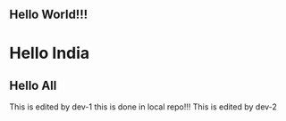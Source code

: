 ## Hello World!!!
# Hello India
## Hello All


This is edited by dev-1
this is done in local repo!!!
This is edited by dev-2
